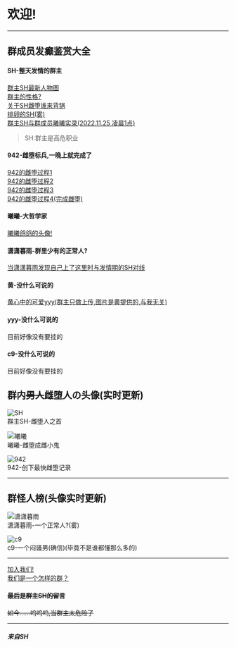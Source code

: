 # 欢迎!  

---

## 群成员发癫鉴赏大全

#### SH-整天发情的群主
[群主SH最新人物图](img/sh/qz.jpg)  
[群主的性格?](img/sh/shxg.jpg)  
[关于SH雌堕谁来背锅](img/sh/shcd.jpg)  
[排卵的SH(雾)](img/sh/shfq-1.jpg)  
[群主SH与群成员曦曦实录(2022.11.25 凌晨1点)](img/sh/bwydsh.jpg)  
> SH:群主是高危职业  

#### 942-雌堕标兵,一晚上就完成了
[942的雌堕过程1](img/942/1.jpg)  
[942的雌堕过程2](img/942/2.jpg)  
[942的雌堕过程3](img/942/3.jpg)  
[942的雌堕过程4(完成雌堕)](img/942/4.jpg)  

#### 曦曦-大哲学家
[曦曦鸽鸽的头像!](https://tenapi.cn/qqimg/?qq=2038154919)  

#### 潇潇暮雨-群里少有的正常人?
[当潇潇暮雨发现自己上了这里时与发情期的SH对线](img/xxmy/1.jpg)  

#### 黄-没什么可说的
[黄心中的可爱yyy(群主只做上传,图片是黄提供的,与我无关)](img/huang/yyy.jpg)  

#### yyy-没什么可说的
目前好像没有要挂的  

#### c9-没什么可说的
目前好像没有要挂的  

## 群内~~男人~~雌堕人の头像(实时更新)
![SH](https://tenapi.cn/qqimg/?qq=1769481479)  
群主SH-雌堕人之首  

![曦曦](https://tenapi.cn/qqimg/?qq=2038154919)  
曦曦-雌堕成雌小鬼  

![942](https://tenapi.cn/qqimg/?qq=270067474)  
942-创下最快雌堕记录  

---

## 群怪人榜(头像实时更新)
![潇潇暮雨](https://tenapi.cn/qqimg/?qq=2925747911)  
潇潇暮雨-一个正常人?(雾)  

![c9](https://tenapi.cn/qqimg/?qq=669439105)  
c9-一个闷骚男(确信)(毕竟不是谁都懂那么多的)  

---

[加入我们!](img/qun/qun.jpg)  
[我们是一个怎样的群？](img/qun/aboutqun.jpg)  

#### ~~最后是群主SH的留言~~  
~~如今......呜呜呜,当群主太危险了~~  

---

##### 来自SH
